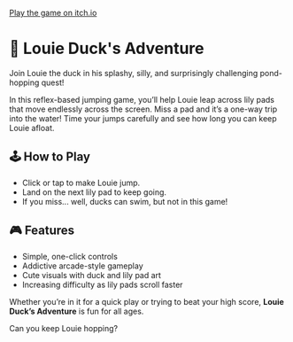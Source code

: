 [Play the game on itch.io](https://simostarlord.itch.io)

# 🦆 Louie Duck's Adventure

Join Louie the duck in his splashy, silly, and surprisingly challenging pond-hopping quest!

In this reflex-based jumping game, you’ll help Louie leap across lily pads that move endlessly across the screen. Miss a pad and it’s a one-way trip into the water! Time your jumps carefully and see how long you can keep Louie afloat.

## 🕹️ How to Play
- Click or tap to make Louie jump.
- Land on the next lily pad to keep going.
- If you miss... well, ducks can swim, but not in this game!

## 🎮 Features
- Simple, one-click controls
- Addictive arcade-style gameplay
- Cute visuals with duck and lily pad art
- Increasing difficulty as lily pads scroll faster

Whether you’re in it for a quick play or trying to beat your high score, **Louie Duck’s Adventure** is fun for all ages.

Can you keep Louie hopping?

